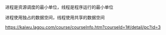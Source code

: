 进程是资源调度的最小单位，线程是程序运行的最小单位

进程使用独占的数据空间，线程使用共享的数据空间

https://kaiwu.lagou.com/course/courseInfo.htm?courseId=1#/detail/pc?id=3